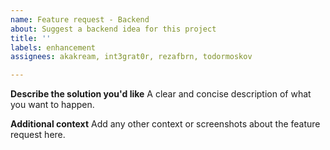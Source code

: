 ```yaml
---
name: Feature request - Backend
about: Suggest a backend idea for this project
title: ''
labels: enhancement
assignees: akakream, int3grat0r, rezafbrn, todormoskov

---
```


**Describe the solution you'd like**
A clear and concise description of what you want to happen.

**Additional context**
Add any other context or screenshots about the feature request here.

